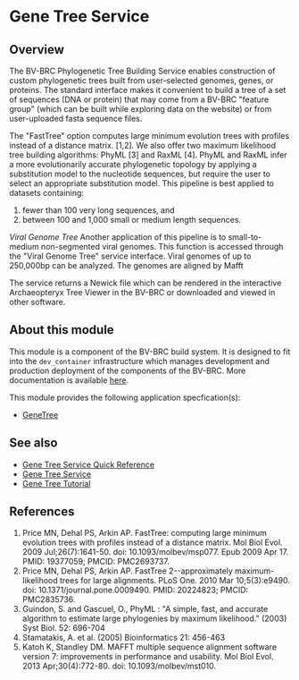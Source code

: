 # Gene Tree Service

## Overview

The BV-BRC Phylogenetic Tree Building Service enables construction of custom phylogenetic trees built from user-selected genomes, genes, or proteins. 
The standard interface makes it convenient to build a tree of a set of sequences (DNA or protein) that may come from a BV-BRC "feature group" (which can be built while exploring data on the website) or from user-uploaded fasta sequence files. 

The "FastTree" option computes large minimum evolution trees with profiles instead of a distance matrix. [1,2]. 
We also offer two maximum likelihood tree building algorithms: PhyML [3] and RaxML [4]. 
PhyML and RaxML infer a more evolutionarily accurate phylogenetic topology by applying a substitution model to the nucleotide sequences, but require the user to select an appropriate substitution model. 
This pipeline is best applied to datasets containing: 
1) fewer than 100 very long sequences, and
2) between 100 and 1,000 small or medium length sequences.

*Viral Genome Tree*
Another application of this pipeline is to small-to-medium non-segmented viral genomes.
This function is accessed through the "Viral Genome Tree" service interface.
Viral genomes of up to 250,000bp can be analyzed. The genomes are aligned by Mafft 

The service returns a Newick file which can be rendered in the interactive Archaeopteryx Tree Viewer in the BV-BRC or downloaded and viewed in other software.   



## About this module

This module is a component of the BV-BRC build system. It is designed to fit into the
`dev_container` infrastructure which manages development and production deployment of
the components of the BV-BRC. More documentation is available [here](https://github.com/BV-BRC/dev_container/tree/master/README.md).

This module provides the following application specfication(s):
* [GeneTree](app_specs/GeneTree.md)


## See also

* [Gene Tree Service Quick Reference](https://www.bv-brc.org/docs/quick_references/services/genetree.html)
* [Gene Tree Service](https://www.bv-brc.org/docs/https://bv-brc.org/app/GeneTree.html)
* [Gene Tree Tutorial](https://www.bv-brc.org/docs//tutorial/genetree/genetree.html)



## References

1.	Price MN, Dehal PS, Arkin AP. FastTree: computing large minimum evolution trees with profiles instead of a distance matrix. Mol Biol Evol. 2009 Jul;26(7):1641-50. doi: 10.1093/molbev/msp077. Epub 2009 Apr 17. PMID: 19377059; PMCID: PMC2693737. 
2.	Price MN, Dehal PS, Arkin AP. FastTree 2--approximately maximum-likelihood trees for large alignments. PLoS One. 2010 Mar 10;5(3):e9490. doi: 10.1371/journal.pone.0009490. PMID: 20224823; PMCID: PMC2835736.
3.	Guindon, S. and Gascuel, O., PhyML : "A simple, fast, and accurate algorithm to estimate large phylogenies by maximum likelihood." (2003) Syst Biol. 52: 696-704  
4.	Stamatakis, A. et al. (2005) Bioinformatics 21: 456-463
5.  Katoh K, Standley DM. MAFFT multiple sequence alignment software version 7: improvements in performance and usability. Mol Biol Evol. 2013 Apr;30(4):772-80. doi: 10.1093/molbev/mst010.
